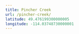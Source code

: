 ```yaml
---
title: Pincher Creek
url: /pincher-creek/
latitude: 49.476199300000005
longitude: -114.03748730000001
---
```

